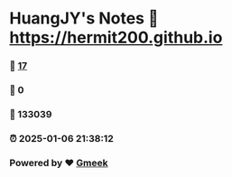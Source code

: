 # HuangJY's Notes :link: https://hermit200.github.io 
### :page_facing_up: [17](https://hermit200.github.io/tag.html) 
### :speech_balloon: 0 
### :hibiscus: 133039 
### :alarm_clock: 2025-01-06 21:38:12 
### Powered by :heart: [Gmeek](https://github.com/Meekdai/Gmeek)
